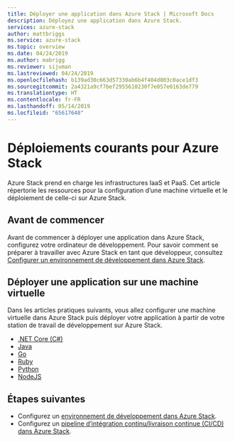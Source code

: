 ```yaml
---
title: Déployer une application dans Azure Stack | Microsoft Docs
description: Déployez une application dans Azure Stack.
services: azure-stack
author: mattbriggs
ms.service: azure-stack
ms.topic: overview
ms.date: 04/24/2019
ms.author: mabrigg
ms.reviewer: sijuman
ms.lastreviewed: 04/24/2019
ms.openlocfilehash: b139ad30c663d57330ab6b4f404d803c0ace1df3
ms.sourcegitcommit: 2a4321a9cf7bef2955610230f7e057e0163de779
ms.translationtype: HT
ms.contentlocale: fr-FR
ms.lasthandoff: 05/14/2019
ms.locfileid: "65617648"
---
```

# <a name="common-deployments-for-azure-stack"></a>Déploiements courants pour Azure Stack

Azure Stack prend en charge les infrastructures IaaS et PaaS. Cet article répertorie les ressources pour la configuration d’une machine virtuelle et le déploiement de celle-ci sur Azure Stack.

## <a name="before-you-begin"></a>Avant de commencer

Avant de commencer à déployer une application dans Azure Stack, configurez votre ordinateur de développement. Pour savoir comment se préparer à travailler avec Azure Stack en tant que développeur, consultez [Configurer un environnement de développement dans Azure Stack](azure-stack-dev-start.md).

## <a name="deploy-an-app-to-a-vm"></a>Déployer une application sur une machine virtuelle

Dans les articles pratiques suivants, vous allez configurer une machine virtuelle dans Azure Stack puis déployer votre application à partir de votre station de travail de développement sur Azure Stack.

- [.NET Core (C#)](azure-stack-dev-start-howto-vm-dotnet.md)
- [Java](azure-stack-dev-start-howto-vm-java.md)
- [Go](azure-stack-dev-start-howto-vm-go.md)
- [Ruby](azure-stack-dev-start-howto-vm-ruby.md)
- [Python](azure-stack-dev-start-howto-vm-python.md)
- [NodeJS](azure-stack-dev-start-howto-vm-nodejs.md)

## <a name="next-steps"></a>Étapes suivantes

- Configurez un [environnement de développement dans Azure Stack](azure-stack-dev-start.md).
- Configurez un [pipeline d’intégration continu/livraison continue (CI/CD) dans Azure Stack](azure-stack-solution-pipeline.md).

